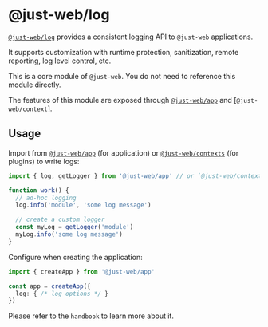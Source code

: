 # @just-web/log

[`@just-web/log`] provides a consistent logging API to `@just-web` applications.

It supports customization with runtime protection, sanitization, remote reporting, log level control, etc.

This is a core module of `@just-web`.
You do not need to reference this module directly.

The features of this module are exposed through [`@just-web/app`] and [`@just-web/context`].

## Usage

Import from [`@just-web/app`] (for application) or [`@just-web/contexts`] (for plugins) to write logs:

```ts
import { log, getLogger } from '@just-web/app' // or `@just-web/contexts`

function work() {
  // ad-hoc logging
  log.info('module', 'some log message')

  // create a custom logger
  const myLog = getLogger('module')
  myLog.info('some log message')
}
```

Configure when creating the application:

```ts
import { createApp } from '@just-web/app'

const app = createApp({
  log: { /* log options */ }
})
```

Please refer to the `handbook` to learn more about it.

[`@just-web/app`]: https://github.com/justland/just-web/tree/main/frameworks/app
[`@just-web/contexts`]: https://github.com/justland/just-web/tree/main/frameworks/contexts
[`@just-web/log`]: https://github.com/justland/just-web/tree/main/frameworks/log
